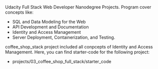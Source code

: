 Udacity Full Stack Web Developer Nanodegree Projects. Program cover concepts like:

* SQL and Data Modeling for the Web
* API Development and Documentation
* Identity and Access Management
* Server Deployment, Containerization, and Testing.

coffee_shop_stack project included all conpcepts of Identity and Access Management. Here, you can find starter-code for the following project:

* projects/03_coffee_shop_full_stack/starter_code
